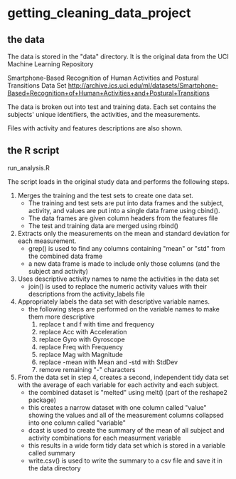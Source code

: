 # getting_cleaning_data_project

## the data

The data is stored in the "data" directory. It is the original data from the UCI Machine Learning Repository

Smartphone-Based Recognition of Human Activities and Postural Transitions Data Set
http://archive.ics.uci.edu/ml/datasets/Smartphone-Based+Recognition+of+Human+Activities+and+Postural+Transitions

The data is broken out into test and training data. Each set contains the subjects' unique identifiers, the activities, and the measurements.

Files with activity and features descriptions are also shown.

## the R script

run_analysis.R

The script loads in the original study data and performs the following steps.

1. Merges the training and the test sets to create one data set.
   * The training and test sets are put into data frames and the subject, activity, and values are put into a single data frame using   cbind().
   * The data frames are given column headers from the features file
   * The test and training data are merged using rbind()
2. Extracts only the measurements on the mean and standard deviation for each measurement.
   * grep() is used to find any columns containing "mean" or "std" from the combined data frame
   * a new data frame is made to include only those columns (and the subject and activity) 
3. Uses descriptive activity names to name the activities in the data set
   * join() is used to replace the numeric activity values with their descriptions from the activity_labels file
4. Appropriately labels the data set with descriptive variable names.
   * the following steps are performed on the variable names to make them more descriptive
     1. replace t and f with time and frequency
     2. replace Acc with Acceleration
     3. replace Gyro with Gyroscope
     4. replace Freq with Frequency
     5. replace Mag with Magnitude
     6. replace -mean with Mean and -std with StdDev
     7. remove remaining "-" characters
5. From the data set in step 4, creates a second, independent tidy data set with the average of each variable for each activity and each subject.
   * the combined dataset is "melted" using melt() (part of the reshape2 package)
   * this creates a narrow dataset with one column called "value" showing the values and all of the measurement columns collapsed into one column called "variable"
   * dcast is used to create the summary of the mean of all subject and activity combinations for each measurment variable
   * this results in a wide form tidy data set which is stored in a variable called summary
   * write.csv() is used to write the summary to a csv file and save it in the data directory
